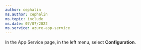 ```yaml
---
author: cephalin
ms.author: cephalin
ms.topic: include
ms.date: 07/07/2022
ms.service: azure-app-service
---
```


In the App Service page, in the left menu, select **Configuration**.